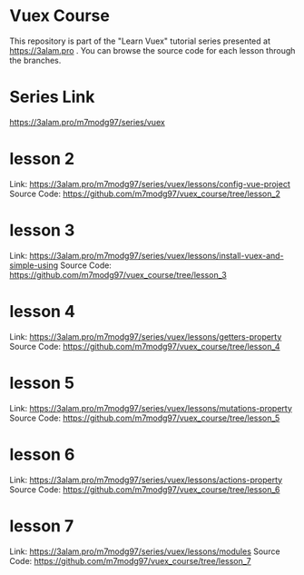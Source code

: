 # Vuex Course

This repository is part of the "Learn Vuex" tutorial series presented at https://3alam.pro .
You can browse the source code for each lesson through the branches.

# Series Link
https://3alam.pro/m7modg97/series/vuex

# lesson 2
  Link: https://3alam.pro/m7modg97/series/vuex/lessons/config-vue-project
  Source Code: https://github.com/m7modg97/vuex_course/tree/lesson_2

# lesson 3
  Link: https://3alam.pro/m7modg97/series/vuex/lessons/install-vuex-and-simple-using
  Source Code: https://github.com/m7modg97/vuex_course/tree/lesson_3

# lesson 4
  Link: https://3alam.pro/m7modg97/series/vuex/lessons/getters-property
  Source Code: https://github.com/m7modg97/vuex_course/tree/lesson_4

# lesson 5
  Link: https://3alam.pro/m7modg97/series/vuex/lessons/mutations-property
  Source Code: https://github.com/m7modg97/vuex_course/tree/lesson_5

# lesson 6
  Link: https://3alam.pro/m7modg97/series/vuex/lessons/actions-property
  Source Code: https://github.com/m7modg97/vuex_course/tree/lesson_6

# lesson 7
  Link: https://3alam.pro/m7modg97/series/vuex/lessons/modules
  Source Code: https://github.com/m7modg97/vuex_course/tree/lesson_7
